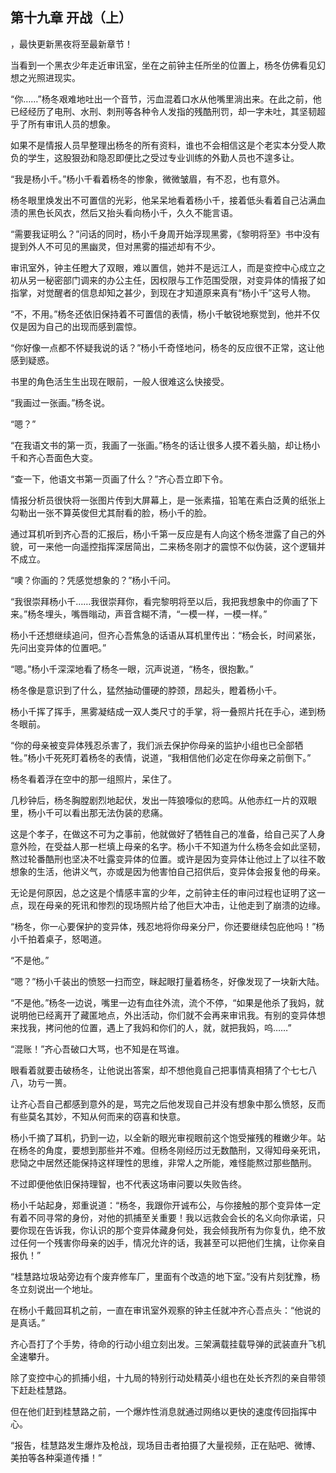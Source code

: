 ## 第十九章 开战（上）
，最快更新黑夜将至最新章节！

当看到一个黑衣少年走近审讯室，坐在之前钟主任所坐的位置上，杨冬仿佛看见幻想之光照进现实。

“你……”杨冬艰难地吐出一个音节，污血混着口水从他嘴里淌出来。在此之前，他已经经历了电刑、水刑、刺刑等各种令人发指的残酷刑罚，却一字未吐，其坚韧超乎了所有审讯人员的想象。

如果不是情报人员早整理出杨冬的所有资料，谁也不会相信这是个老实本分受人欺负的学生，这股狠劲和隐忍即便比之受过专业训练的外勤人员也不遑多让。

“我是杨小千。”杨小千看着杨冬的惨象，微微皱眉，有不忍，也有意外。

杨冬眼里焕发出不可置信的光彩，他呆呆地看着杨小千，接着低头看着自己沾满血渍的黑色长风衣，然后又抬头看向杨小千，久久不能言语。

“需要我证明么？”问话的同时，杨小千身周开始浮现黑雾，《黎明将至》书中没有提到外人不可见的黑幽灵，但对黑雾的描述却有不少。

审讯室外，钟主任瞪大了双眼，难以置信，她并不是远江人，而是变控中心成立之初从另一秘密部门调来的办公主任，因权限与工作范围受限，对变异体的情报了如指掌，对觉醒者的信息却知之甚少，到现在才知道原来真有“杨小千”这号人物。

“不，不用。”杨冬还依旧保持着不可置信的表情，杨小千敏锐地察觉到，他并不仅仅是因为自己的出现而感到震惊。

“你好像一点都不怀疑我说的话？”杨小千奇怪地问，杨冬的反应很不正常，这让他感到疑惑。

书里的角色活生生出现在眼前，一般人很难这么快接受。

“我画过一张画。”杨冬说。

“嗯？”

“在我语文书的第一页，我画了一张画。”杨冬的话让很多人摸不着头脑，却让杨小千和齐心吾面色大变。

“查一下，他语文书第一页画了什么？”齐心吾立即下令。

情报分析员很快将一张图片传到大屏幕上，是一张素描，铅笔在素白泛黄的纸张上勾勒出一张不算英俊但尤其耐看的脸，杨小千的脸。

通过耳机听到齐心吾的汇报后，杨小千第一反应是有人向这个杨冬泄露了自己的外貌，可一来他一向遥控指挥深居简出，二来杨冬刚才的震惊不似伪装，这个逻辑并不成立。

“噢？你画的？凭感觉想象的？”杨小千问。

“我很崇拜杨小千……我很崇拜你，看完黎明将至以后，我把我想象中的你画了下来。”杨冬埋头，嘴唇暡动，声音含糊不清，“一模一样，一模一样。”

杨小千还想继续追问，但齐心吾焦急的话语从耳机里传出：“杨会长，时间紧张，先问出变异体的位置吧。”

“嗯。”杨小千深深地看了杨冬一眼，沉声说道，“杨冬，很抱歉。”

杨冬像是意识到了什么，猛然抽动僵硬的脖颈，昂起头，瞪着杨小千。

杨小千挥了挥手，黑雾凝结成一双人类尺寸的手掌，将一叠照片托在手心，递到杨冬眼前。

“你的母亲被变异体残忍杀害了，我们派去保护你母亲的监护小组也已全部牺牲。”杨小千死死盯着杨冬的表情，说道，“我相信他们必定在你母亲之前倒下。”

杨冬看着浮在空中的那一组照片，呆住了。

几秒钟后，杨冬胸膛剧烈地起伏，发出一阵狼嚎似的悲鸣。从他赤红一片的双眼里，杨小千可以看出那无法伪装的悲痛。

这是个孝子，在做这不可为之事前，他就做好了牺牲自己的准备，给自己买了人身意外险，在受益人那一栏填上母亲的名字。杨小千不知道为什么杨冬会如此坚韧，熬过轮番酷刑也坚决不吐露变异体的位置。或许是因为变异体让他过上了以往不敢想象的生活，他讲义气，亦或是因为他害怕自己招供后，变异体会报复他的母亲。

无论是何原因，总之这是个情感丰富的少年，之前钟主任的审问过程也证明了这一点，现在母亲的死讯和惨烈的现场照片给了他巨大冲击，让他走到了崩溃的边缘。

“杨冬，你一心要保护的变异体，残忍地将你母亲分尸，你还要继续包庇他吗！”杨小千拍着桌子，怒喝道。

“不是他。”

“嗯？”杨小千装出的愤怒一扫而空，眯起眼打量着杨冬，好像发现了一块新大陆。

“不是他。”杨冬一边说，嘴里一边有血往外流，流个不停，“如果是他杀了我妈，就说明他已经离开了藏匿地点，外出活动，你们就不会再来审讯我。有别的变异体想来找我，拷问他的位置，遇上了我妈和你们的人，就，就把我妈，呜……”

“混账！”齐心吾破口大骂，也不知是在骂谁。

眼看着就要击破杨冬，让他说出答案，却不想他竟自己把事情真相猜了个七七八八，功亏一篑。

让齐心吾自己都感到意外的是，骂完之后他发现自己并没有想象中那么愤怒，反而有些莫名其妙，不知从何而来的窃喜和快意。

杨小千摘了耳机，扔到一边，以全新的眼光审视眼前这个饱受摧残的稚嫩少年。站在杨冬的角度，要想到那些并不难。但杨冬刚经历过无数酷刑，又得知母亲死讯，悲恸之中居然还能保持这样理性的思维，非常人之所能，难怪能熬过那些酷刑。

不过即便他依旧保持理智，也不代表这场审问要以失败告终。

杨小千站起身，郑重说道：“杨冬，我跟你开诚布公，与你接触的那个变异体一定有着不同寻常的身份，对他的抓捕至关重要！我以远救会会长的名义向你承诺，只要你现在告诉我，你认识的那个变异体藏身何处，我会倾我所有为你复仇，绝不放过任何一个残害你母亲的凶手，情况允许的话，我甚至可以把他们生擒，让你亲自报仇！”

“桂慧路垃圾站旁边有个废弃修车厂，里面有个改造的地下室。”没有片刻犹豫，杨冬立刻说出一个地址。

在杨小千戴回耳机之前，一直在审讯室外观察的钟主任就冲齐心吾点头：“他说的是真话。”

齐心吾打了个手势，待命的行动小组立刻出发。三架满载挂载导弹的武装直升飞机全速攀升。

除了变控中心的抓捕小组，十九局的特别行动处精英小组也在处长齐烈的亲自带领下赶赴桂慧路。

但在他们赶到桂慧路之前，一个爆炸性消息就通过网络以更快的速度传回指挥中心。

“报告，桂慧路发生爆炸及枪战，现场目击者拍摄了大量视频，正在贴吧、微博、美拍等各种渠道传播！”

